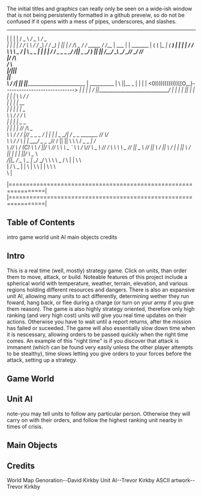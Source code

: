 The initial titles and graphics can really only be seen on a wide-ish window that is not being persistently formatted in a github preveiw, so do not be confused if it opens with a mess of pipes, underscores, and slashes.
____   ____          ____              ___               ___
|  |   |  |         /  _ \           _/ _ \            _/ _ \
|  |   |  |        /  / \ \         / _/ \_\          / _/ \_)
|  |___|  |      _/  /___\ \_      / /     _____     / /___
|   ___   |     |  _______   |    ( (     |_   _|   (  ____)
|  |   |  |    /  /       \  \     \ \_   _/  |      \ \_   _
|  |   |  |  _/ _/         \_ \_    \_ \_/ _/||       \_ \_/ )
|__|   |__| /__/             \__\     \___/ _//         \___/
                                          _/_/           
                                         |_/
       /\                          
      /  \                         
     |/||\|                        
      _||_                         
      \  /                            /|
 ______||______                       ||_______________________________
|  __________  |        \             ||__                             \_
| |          | |       <0))))))))))))[[O__}-----------------------------_>
| |          | |        /             ||_______________________________/
| |          | |                      ||
| |          | |                      \|
\ \          / /                   
| |        | |             __       
| |        | |            |  \_     
\ \        / /          _/     \                                  
 | |      | |          _\_      \_                                   
 | |      | |       _//  /\       \_                                 
 \ \      / /      /  |/_/ \_  \_   \_                             __/
  | |    | |       \_  \_/| /    \_   \__     _______         /___/ \\/  
  \ \    / /         \   \| |            \___/   _   \__     _//     /
   ||    ||           \    \ \                / _       \_ _|       /  
   \\    //            \    \/                 (C)   \    \  /     ||/
    \\  //              \  \ \        \_        `     \  \        _/
     \\//                \    \_        \                       //
      \/                  \ \   \        \          \_         //
      ||                   \_                         \       //
      ||                     \                               /
      ||                      \                  /      |   |
      ||                       \                   /        \
      ||                        |                    |_     |
     \||/                       \                 \__  \     \
    _/||\_                      /                    \_ \ _  |
     \__/                     _/           \     \     \   \  \_
     /  \                    |    |         \               \   \
                             |    /    \              \_     |   |
                              \   |             \       \      | |
                               \  \                             \ \
                                                                 \ |

|================================================================|
|================================================================|


Table of Contents
-------------------------------
intro
game world
unit AI
main objects
credits





Intro
-------------------------------

This is a real time (well, mostly) strategy game. Click on units, than order them to move, attack, or build. Noteable features of this project include a spherical world with temperature, weather, terrain, elevation, and various regions holding different resources and dangers. There is also an expansive unit AI, allowing many units to act differently, determining wether they run foward, hang back, or flee during a charge (or turn on your army if you give them reason). The game is also highly strategy oriented, therefore only high ranking (and very high cost) units will give you real time updates on their actions. Otherwise you have to wait until a report returns, after the mission has failed or suceeded. The game will also essentially slow down time when it is nescessary, allowing orders to be passed quickly when the right time comes. An example of this "right time" is if you discover that attack is immanent (which can be found very easily unless the other player attempts to be stealthy), time slows letting you give orders to your forces before the attack, setting up a strategy.

Game World
------------------------------

Unit AI
-------

note-you may tell units to follow any particular person. Otherwise they will carry on with their orders, and follow the highest ranking unit nearby in times of crisis.

Main Objects
------------

Credits
-------
World Map Genoration--David Kirkby
Unit AI--Trevor Kirkby
ASCII artwork--Trevor Kirkby
